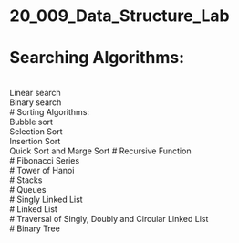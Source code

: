 # 20_009_Data_Structure_Lab
# Searching Algorithms:
<br>
Linear search
<br>
Binary search
<br>
# Sorting Algorithms:
<br>
Bubble sort
<br>
Selection Sort
<br>
Insertion Sort
<br>
 Quick Sort and Marge Sort
# Recursive Function
<br>
# Fibonacci Series
<br>
# Tower of Hanoi
<br>
# Stacks
<br>
# Queues
<br>
# Singly Linked List
<br>
# Linked List
<br>
# Traversal of Singly, Doubly and Circular Linked List
<br>
# Binary Tree

